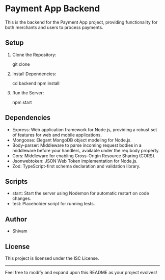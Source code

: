 
# Payment App Backend

This is the backend for the Payment App project, providing functionality for both merchants and users to process payments.

## Setup

1. Clone the Repository: 
   
   git clone <repository-url>
   

2. Install Dependencies:
   
   cd backend
   npm install
   

3. Run the Server:
   
   npm start
   

## Dependencies

- Express: Web application framework for Node.js, providing a robust set of features for web and mobile applications.
- Mongoose: Elegant MongoDB object modeling for Node.js.
- Body-parser: Middleware to parse incoming request bodies in a middleware before your handlers, available under the req.body property.
- Cors: Middleware for enabling Cross-Origin Resource Sharing (CORS).
- Jsonwebtoken: JSON Web Token implementation for Node.js.
- Zod: TypeScript-first schema declaration and validation library.

## Scripts

- start: Start the server using Nodemon for automatic restart on code changes.
- test: Placeholder script for running tests.

## Author

- Shivam

## License

This project is licensed under the ISC License.

---

Feel free to modify and expand upon this README as your project evolves!